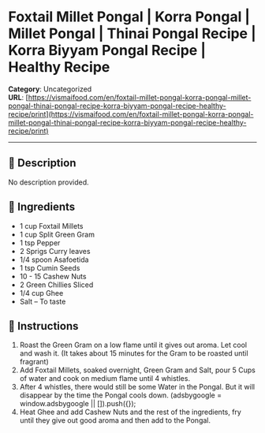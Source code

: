 # Foxtail Millet Pongal | Korra Pongal | Millet Pongal | Thinai Pongal Recipe | Korra Biyyam Pongal Recipe | Healthy Recipe

**Category**: Uncategorized  
**URL**: [https://vismaifood.com/en/foxtail-millet-pongal-korra-pongal-millet-pongal-thinai-pongal-recipe-korra-biyyam-pongal-recipe-healthy-recipe/print](https://vismaifood.com/en/foxtail-millet-pongal-korra-pongal-millet-pongal-thinai-pongal-recipe-korra-biyyam-pongal-recipe-healthy-recipe/print)  


---

## 📝 Description
No description provided.



## 🧂 Ingredients
- 1 cup Foxtail Millets
- 1 cup Split Green Gram
- 1 tsp Pepper
- 2 Sprigs Curry leaves
- 1/4 spoon Asafoetida
- 1 tsp Cumin Seeds
- 10 - 15 Cashew Nuts
- 2 Green Chillies Sliced
- 1/4 cup Ghee
- Salt – To taste

## 🍳 Instructions
1. Roast the Green Gram on a low flame until it gives out aroma. Let cool and wash it. (It takes about 15 minutes for the Gram to be roasted until fragrant)
2. Add Foxtail Millets, soaked overnight, Green Gram and Salt, pour 5 Cups of water and cook on medium flame until 4 whistles.
3. After 4 whistles, there would still be some Water in the Pongal. But it will disappear by the time the Pongal cools down. (adsbygoogle = window.adsbygoogle || []).push({});
4. Heat Ghee and add Cashew Nuts and the rest of the ingredients, fry until they give out good aroma and then add to the Pongal.


